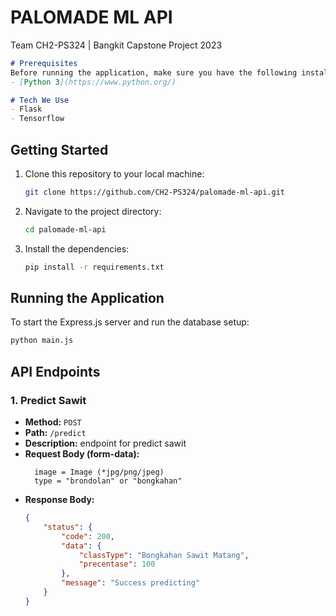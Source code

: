 # PALOMADE ML API
Team CH2-PS324 | Bangkit Capstone Project 2023

```markdown
# Prerequisites
Before running the application, make sure you have the following installed on your machine:
- [Python 3](https://www.python.org/)

# Tech We Use
- Flask
- Tensorflow
```

## Getting Started

1. Clone this repository to your local machine:

   ```bash
   git clone https://github.com/CH2-PS324/palomade-ml-api.git
   ```

2. Navigate to the project directory:

   ```bash
   cd palomade-ml-api
   ```

3. Install the dependencies:

   ```bash
   pip install -r requirements.txt
   ```

## Running the Application

To start the Express.js server and run the database setup:

```bash 
python main.js
```

## API Endpoints

### 1.  Predict Sawit

- **Method:** `POST`
- **Path:** `/predict`
- **Description:** endpoint for predict sawit
- **Request Body (form-data):**
  ```form-data
    image = Image (*jpg/png/jpeg)
    type = "brondolan" or "bongkahan"
  ```
- **Response Body:**
  ```json
  {  
      "status": {
          "code": 200,
          "data": {
              "classType": "Bongkahan Sawit Matang",
              "precentase": 100
          },
          "message": "Success predicting"
      }
  }
  ``` 

